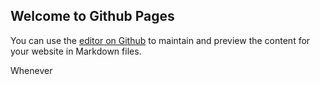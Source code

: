 ## Welcome to Github Pages

You can use the [editor on Github](https://github.com/GitHubLiwenqi/GitHubLiwenqi.github.io/new-pages-site/edit/master/README.md) to maintain and preview the content for your website in Markdown files.

Whenever
